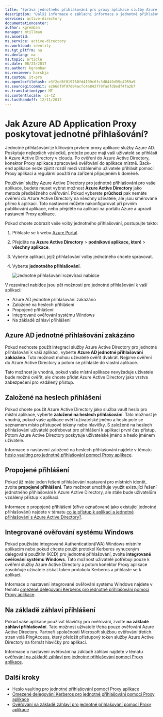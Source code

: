 ```yaml
---
title: "Správa jednotného přihlašování pro proxy aplikace služby Azure AD | Microsoft Docs"
description: "Další informace o základní informace o jednotné přihlašování pomocí Proxy aplikace"
services: active-directory
documentationcenter: 
author: kgremban
manager: mtillman
ms.assetid: 
ms.service: active-directory
ms.workload: identity
ms.tgt_pltfrm: na
ms.devlang: na
ms.topic: article
ms.date: 08/23/2017
ms.author: kgremban
ms.reviewer: harshja
ms.custom: it-pro
ms.openlocfilehash: e3f2ed6f019760fd4109c6fc3d8449d95c4959a9
ms.sourcegitcommit: e266df9f97d04acfc4a843770fadfd8edf4fa2b7
ms.translationtype: MT
ms.contentlocale: cs-CZ
ms.lasthandoff: 12/11/2017
---
```

# <a name="how-does-azure-ad-application-proxy-provide-single-sign-on"></a>Jak Azure AD Application Proxy poskytovat jednotné přihlašování?

Jednotné přihlašování je klíčovým prvkem proxy aplikace služby Azure AD.  Poskytuje nejlepších výsledků, protože pouze mají vaši uživatelé se přihlásit k Azure Active Directory v cloudu. Po ověření do Azure Active Directory, konektor Proxy aplikace zpracovává ověřování do aplikace místně. Back-end aplikace nelze zjistit rozdíl mezi vzdáleného uživatele přihlásit pomocí Proxy aplikací a regulární použití na zařízení připojeném k doméně. 

Používání služby Azure Active Directory pro jednotné přihlašování pro vaše aplikace, budete muset vybrat možnost **Azure Active Directory** jako metoda předběžného ověřování. Pokud vyberete **průchozí** pak nemáte ověření do Azure Active Directory na všechny uživatele, ale jsou směrované přímo k aplikaci. Toto nastavení můžete nakonfigurovat při prvním publikování aplikace, nebo přejděte na aplikaci na portálu Azure a upravit nastavení Proxy aplikace. 

Pokud chcete zobrazit vaše volby jednotného přihlašování, postupujte takto:

1. Přihlaste se k webu [Azure Portal](https://portal.azure.com).
2. Přejděte na **Azure Active Directory** > **podnikové aplikace, které** > **všechny aplikace**.
3. Vyberte aplikaci, jejíž přihlašování volby jednotného chcete spravovat.
4. Vyberte **jednotného přihlašování**.

   ![Jednotné přihlašování rozevírací nabídce](./media/application-proxy-sso-overview/single-sign-on-mode.png)

V rozevírací nabídce jsou pět možnosti pro jednotné přihlašování k vaší aplikaci:

* Azure AD jednotné přihlašování zakázáno
* Založené na heslech přihlášení
* Propojené přihlášení
* Integrované ověřování systému Windows
* Na základě záhlaví přihlášení

## <a name="azure-ad-single-sign-on-disabled"></a>Azure AD jednotné přihlašování zakázáno

Pokud nechcete použít integraci služby Azure Active Directory pro jednotné přihlašování k vaší aplikaci, vyberte **Azure AD jednotné přihlašování zakázáno**. Tuto možnost mohou uživatelé ověřit dvakrát. Nejprve ověření do Azure Active Directory a potom se přihlaste do vlastní aplikace. 

Tato možnost je vhodná, pokud vaše místní aplikace nevyžaduje uživatele bude možné ověřit, ale chcete přidat Azure Active Directory jako vrstva zabezpečení pro vzdálený přístup. 

## <a name="password-based-sign-on"></a>Založené na heslech přihlášení

Pokud chcete použít Azure Active Directory jako služba vault heslo pro místní aplikace, vyberte **založené na heslech přihlašování**. Tato možnost je vhodná, pokud vaše aplikace ověří uživatelské jméno a heslo pole se seznamem místo přístupové tokeny nebo hlavičky. S založené na heslech přihlašování uživatelé potřebovat pro přihlášení k aplikaci první čas přístup. Potom Azure Active Directory poskytuje uživatelské jméno a heslo jménem uživatele. 

Informace o nastavení založené na heslech přihlašování najdete v tématu [heslo vaulting pro jednotné přihlašování pomocí Proxy aplikace](application-proxy-sso-azure-portal.md).

## <a name="linked-sign-on"></a>Propojené přihlášení

Pokud již máte jeden řešení přihlašování nastavení pro místních identit, zvolte **propojené přihlášení**. Tato možnost umožňuje využít existující řešení jednotného přihlašování k Azure Active Directory, ale stále bude uživatelům vzdálený přístup k aplikaci. 

Informace o propojené přihlášení (dříve označované jako existující jednotné přihlašování) najdete v tématu [co je přístup k aplikaci a jednotné přihlašování s Azure Active Directory?](active-directory-appssoaccess-whatis.md#how-does-single-sign-on-with-azure-active-directory-work).

## <a name="integrated-windows-authentication"></a>Integrované ověřování systému Windows

Pokud používáte integrované Authentication(IWA) Windows místním aplikacím nebo pokud chcete použít protokol Kerberos vynuceným delegování použitím (KCD) pro jednotné přihlašování, zvolte **integrované ověřování systému Windows**. Tato možnost uživatelé potřebují pouze k ověření služby Azure Active Directory a potom konektor Proxy aplikace zosobňuje uživatele získat token protokolu Kerberos a přihlaste se k aplikaci. 

Informace o nastavení integrované ověřování systému Windows najdete v tématu [omezené delegování Kerberos pro jednotné přihlašování pomocí Proxy aplikace](active-directory-application-proxy-sso-using-kcd.md).

## <a name="header-based-sign-on"></a>Na základě záhlaví přihlášení 

Pokud vaše aplikace používat hlavičky pro ověřování, zvolte **na základě záhlaví přihlašování**. Tato možnost uživatelé třeba pouze ověřování Azure Active Directory. Partneři společnosti Microsoft službou ověřování třetích stran volá PingAccess, který přeložit přístupový token služby Azure Active Directory na formát hlavičky pro aplikaci. 

Informace o nastavení ověřování na základě záhlaví najdete v tématu [ověřování na základě záhlaví pro jednotné přihlašování pomocí Proxy aplikace](application-proxy-ping-access.md).

## <a name="next-steps"></a>Další kroky

- [Heslo vaulting pro jednotné přihlašování pomocí Proxy aplikace](application-proxy-sso-azure-portal.md)
- [Omezené delegování Kerberos pro jednotné přihlašování pomocí Proxy aplikace](active-directory-application-proxy-sso-using-kcd.md)
- [Ověřování na základě záhlaví pro jednotné přihlašování pomocí Proxy aplikace](application-proxy-ping-access.md) 
